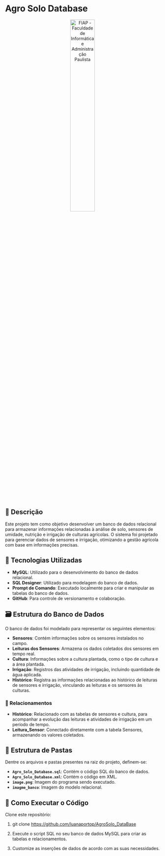 # Agro Solo Database

<p align="center">
<a href="https://www.fiap.com.br/"><img src="assets/logo-fiap.png" alt="FIAP - Faculdade de Informática e Administração Paulista" border="0" width=40% height=40%></a>
</p>

## 📜 Descrição

Este projeto tem como objetivo desenvolver um banco de dados relacional para armazenar informações relacionadas à análise de solo, sensores de umidade, nutrição e irrigação de culturas agrícolas. O sistema foi projetado para gerenciar dados de sensores e irrigação, otimizando a gestão agrícola com base em informações precisas.

## 🌱 Tecnologias Utilizadas

- **MySQL**: Utilizado para o desenvolvimento do banco de dados relacional.
- **SQL Designer**: Utilizado para modelagem do banco de dados.
- **Prompt de Comando**: Executado localmente para criar e manipular as tabelas do banco de dados.
- **GitHub**: Para controle de versionamento e colaboração.

## 🗃 Estrutura do Banco de Dados

O banco de dados foi modelado para representar os seguintes elementos:

- **Sensores**: Contém informações sobre os sensores instalados no campo.
- **Leituras dos Sensores**: Armazena os dados coletados dos sensores em tempo real.
- **Cultura**: Informações sobre a cultura plantada, como o tipo de cultura e a área plantada.
- **Irrigação**: Registros das atividades de irrigação, incluindo quantidade de água aplicada.
- **Histórico**: Registra as informações relacionadas ao histórico de leituras de sensores e irrigação, vinculando as leituras e os sensores às culturas.

### 🔗 Relacionamentos

- **Histórico**: Relacionado com as tabelas de sensores e cultura, para acompanhar a evolução das leituras e atividades de irrigação em um período de tempo.
- **Leitura_Sensor**: Conectado diretamente com a tabela Sensores, armazenando os valores coletados.

## 📁 Estrutura de Pastas

Dentre os arquivos e pastas presentes na raiz do projeto, definem-se:

- **`Agro_Solo_Database.sql`**: Contém o código SQL do banco de dados.
- **`Agro_Solo_Database.xml`**: Contém o código em XML.
- **`image.png`**: Imagem do programa sendo executado.
- **`imagme_banco`**: Imagem do modelo relacional.

## 🔧 Como Executar o Código

Clone este repositório:
1. git clone https://github.com/luanaportop/AgroSolo_DataBase

2. Execute o script SQL no seu banco de dados MySQL para criar as tabelas e relacionamentos.

3. Customize as inserções de dados de acordo com as suas necessidades. 

